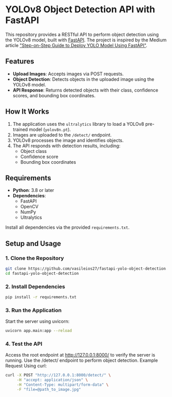 # YOLOv8 Object Detection API with FastAPI

This repository provides a RESTful API to perform object detection using the YOLOv8 model, built with [FastAPI](https://fastapi.tiangolo.com/). The project is inspired by the Medium article ["Step-on-Step Guide to Deploy YOLO Model Using FastAPI"](https://medium.com/latinxinai/step-on-step-guide-to-deploy-yolo-model-using-fastapi-1a764dbd270d).

## Features

- **Upload Images**: Accepts images via POST requests.
- **Object Detection**: Detects objects in the uploaded image using the YOLOv8 model.
- **API Response**: Returns detected objects with their class, confidence scores, and bounding box coordinates.

## How It Works

1. The application uses the `ultralytics` library to load a YOLOv8 pre-trained model (`yolov8n.pt`).
2. Images are uploaded to the `/detect/` endpoint.
3. YOLOv8 processes the image and identifies objects.
4. The API responds with detection results, including:
   - Object class
   - Confidence score
   - Bounding box coordinates

## Requirements

- **Python**: 3.8 or later
- **Dependencies**:
  - FastAPI
  - OpenCV
  - NumPy
  - Ultralytics

Install all dependencies via the provided `requirements.txt`.

## Setup and Usage

### 1. Clone the Repository
```bash
git clone https://github.com/vasileios27/fastapi-yolo-object-detection.git
cd fastapi-yolo-object-detection
```

### 2. Install Dependencies
```bash
pip install -r requirements.txt
```

### 3. Run the Application
Start the server using uvicorn:
```bash
uvicorn app.main:app --reload
```

### 4. Test the API
Access the root endpoint at http://127.0.0.1:8000/ to verify the server is running.
Use the /detect/ endpoint to perform object detection.
Example Request
Using curl:
```bash
curl -X POST "http://127.0.0.1:8000/detect/" \
     -H "accept: application/json" \
     -H "Content-Type: multipart/form-data" \
     -F "file=@path_to_image.jpg"
```